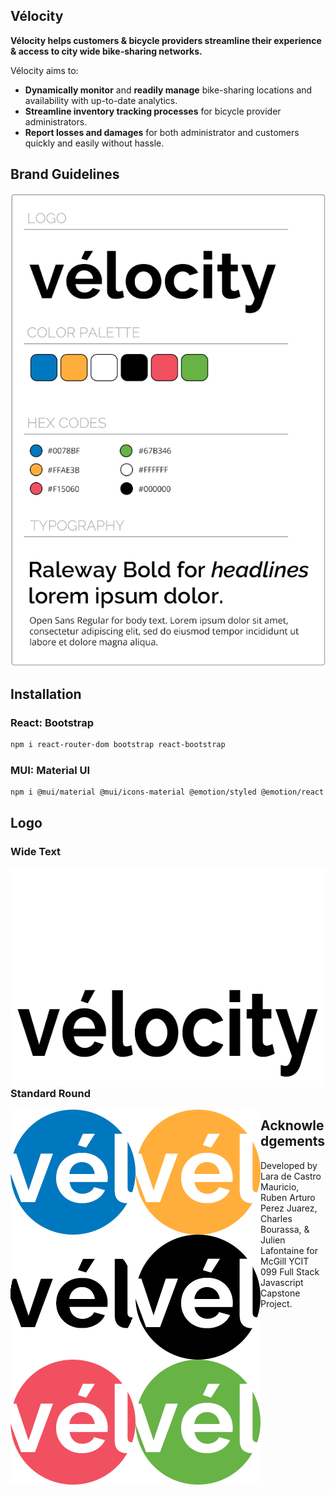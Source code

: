 <!-- <img src=".public/logo.png" alt="Velocity logo" align="right" width="120" /> -->

## Vélocity

**Vélocity helps customers & bicycle providers streamline their experience & access to city wide bike-sharing networks.**

Vélocity aims to:

-   **Dynamically monitor** and **readily manage** bike-sharing locations and availability with up-to-date analytics.
-   **Streamline inventory tracking processes** for bicycle provider administrators.
-   **Report losses and damages** for both administrator and customers quickly and easily without hassle.

## Brand Guidelines

![BrandGuidelines](Frontend/public/brandguidelines.png)

## Installation

### React: Bootstrap

```sh
npm i react-router-dom bootstrap react-bootstrap
```

### MUI: Material UI

```sh
npm i @mui/material @mui/icons-material @emotion/styled @emotion/react
```

## Logo

### Wide Text

<img src="Frontend/public/velocity-logo-white.png" alt="Velocity logo white" align="left" height="175" />
<img src="Frontend/public/velocity-logo-black.png" alt="Velocity logo black" align="left" height="175" />

### Standard Round

<img src="Frontend/public/wheel-logo-blue.png" alt="Velocity wheel logo blue" align="left" height="200" />
<img src="Frontend/public/wheel-logo-orange.png" alt="Velocity wheel logo orange" align="left" height="200" />
<img src="Frontend/public/wheel-logo-white.png" alt="Velocity wheel logo white" align="left" height="200" />
<img src="Frontend/public/wheel-logo-bw.png" alt="Velocity wheel logo black" align="left" height="200" />
<img src="Frontend/public/wheel-logo-rose.png" alt="Velocity wheel logo rose" align="left" height="200" />
<img src="Frontend/public/wheel-logo-green.png" alt="Velocity wheel logo green" align="left" height="200" />

## Acknowledgements

Developed by Lara de Castro Mauricio, Ruben Arturo Perez Juarez, Charles Bourassa, & Julien Lafontaine for McGill YCIT 099 Full Stack Javascript Capstone Project.
